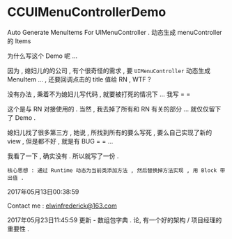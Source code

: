 # CCUIMenuControllerDemo
Auto Generate MenuItems For UIMenuController . 动态生成 menuController 的 Items

为什么写这个 Demo 呢 ...

因为 , 媳妇儿的的公司 , 有个很奇怪的需求 , 要 `UIMenuController` 动态生成 MenuItem ... , 还要回调点击的 title 值给 RN , WTF ?

没有办法 , 秉着不为媳妇儿写代码 , 就要被打死的情况下 ... 我写 = =

这个是与 RN 对接使用的 . 当然 , 我去掉了所有和 RN 有关的部分 ... 就仅仅留下了 Demo .

媳妇儿找了很多第三方 , 她说 , 所找到所有的要么写死 , 要么自己实现了新的 view , 但是都不好 , 就是有 BUG = = ... 

我看了一下 , 确实没有 . 所以就写了一份 .

	核心思想 : 通过 Runtime 动态为当前类添加方法 , 然后替换掉方法实现 , 用 Block 带出值 .
	
2017年05月13日00:38:59

Contact me : elwinfrederick@163.com

2017年05月23日11:45:59 更新 - 数组包字典 . 论, 有一个好的架构 / 项目经理的重要性 .